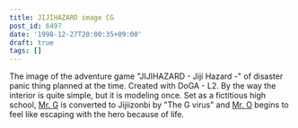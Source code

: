 ```yaml
---
title: JIJIHAZARD image CG
post_id: 6497
date: '1998-12-27T20:00:35+09:00'
draft: true
tags: []
---
```


The image of the adventure game "JIJIHAZARD - Jiji Hazard -" of disaster panic thing planned at the time. Created with DoGA - L2. By the way the interior is quite simple, but it is modeling once. Set as a fictitious high school, [Mr. G](https://danmaq.com/2912) is converted to Jijiizonbi by "The G virus" and [Mr. O](https://danmaq.com/2913) begins to feel like escaping with the hero because of life.
